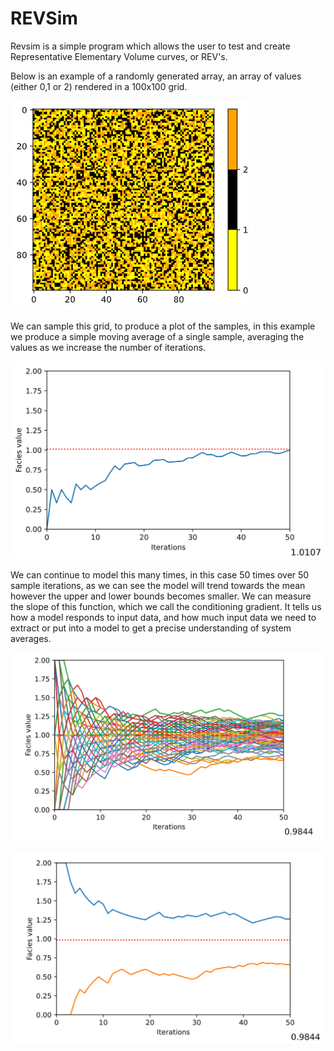 # REVSim
 Revsim is a simple program which allows the user to test and create Representative Elementary Volume curves, or REV's.

Below is an example of a randomly generated array, an array of values (either 0,1 or 2) rendered in a 100x100 grid.

![arrayimage](https://github.com/JBallGeo/REVSim/blob/main/Images/randgrid.png)

We can sample this grid, to produce a plot of the samples, in this example we produce a simple moving average of a single sample, averaging the values as we increase the number of iterations.

![revsma](https://github.com/JBallGeo/REVSim/blob/main/Images/revsma.png)


We can continue to model this many times, in this case 50 times over 50 sample iterations, as we can see the model will trend towards the mean however the upper and lower bounds becomes smaller. We can measure the slope of this function, which we call the conditioning gradient. It tells us how a model responds to input data, and how much input data we need to extract or put into a model to get a precise understanding of system averages.

![sphagimage](https://github.com/JBallGeo/REVSim/blob/main/Images/sphagexample.png)


![minmaximage](https://github.com/JBallGeo/REVSim/blob/main/images/minmaxexample.png)

